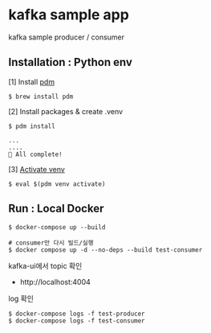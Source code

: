 # kafka sample app

kafka sample producer / consumer

## Installation : Python env
 
[1] Install [pdm](https://pdm.fming.dev/latest/#installation)
```
$ brew install pdm
```
[2] Install packages & create .venv
```
$ pdm install

...
....
🎉 All complete!
```
[3] [Activate venv](https://pdm.fming.dev/latest/usage/venv/#activate-a-virtualenv)
```
$ eval $(pdm venv activate)
```

## Run : Local Docker
```
$ docker-compose up --build

# consumer만 다시 빌드/실행
$ docker compose up -d --no-deps --build test-consumer
```
kafka-ui에서 topic 확인 
- http://localhost:4004 

log 확인
```
$ docker-compose logs -f test-producer
$ docker-compose logs -f test-consumer
```